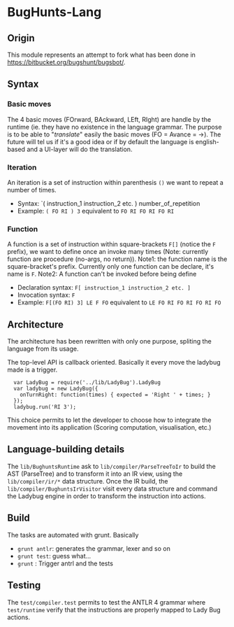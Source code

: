 # BugHunts-Lang

## Origin
This module represents an attempt to fork what has been done in https://bitbucket.org/bugshunt/bugsbot/.

## Syntax
### Basic moves

The 4 basic moves (FOrward, BAckward, LEft, RIght) are handle by the runtime (ie. they have no existence in the language grammar. The purpose is to be able to "_translate_" easily the basic moves (FO = Avance = ->).
The future will tel us if it's a good idea or if by default the language is english-based and a UI-layer will do the translation.

### Iteration
An iteration is a set of instruction within parenthesis `()` we want to repeat a number of times.
* Syntax: `( instruction_1 instruction_2 etc. ) number_of_repetition
* Example: `( FO RI ) 3` equivalent to `FO RI FO RI FO RI`

### Function
A function is a set of instruction within square-brackets `F[]` (notice the `F` prefix), we want to define once an invoke many times (Note: currently function are procedure (no-args, no return)).
Note1: the function name is the square-bracket's prefix. Currently only one function can be declare, it's name is `F`.
Note2: A function can't be invoked before being define

* Declaration syntax: `F[ instruction_1 instruction_2 etc. ]`
* Invocation syntax: `F`
* Example: `F[(FO RI) 3] LE F FO` equivalent to `LE FO RI FO RI FO RI FO`

## Architecture
The architecture has been rewritten with only one purpose, spliting the language from its usage.

The top-level API is callback oriented. Basically it every move the ladybug made is a trigger.
```
  var LadyBug = require('../lib/LadyBug').LadyBug
  var ladybug = new LadyBug({
    onTurnRight: function(times) { expected = 'Right ' + times; }
  });
  ladybug.run('RI 3');
```

This choice permits to let the developer to choose how to integrate  the movement into its application (Scoring computation, visualisation, etc.)

## Language-building details
The `lib/BughuntsRuntime` ask to `lib/compiler/ParseTreeToIr` to build the AST (ParseTree) and to transform it into an IR view, using the `lib/compiler/ir/*` data structure.
Once the IR build, the `lib/compiler/BughuntsIrVisitor` visit every data structure and command the Ladybug engine in order to transform the instruction into actions.  
 
## Build
The tasks are automated with grunt. Basically
* `grunt antlr`: generates the grammar, lexer and so on
* `grunt test`: guess what...
* `grunt` : Trigger antrl and the tests


## Testing
The `test/compiler.test` permits to test the ANTLR 4 grammar where `test/runtime` verify that the instructions are properly mapped to Lady Bug actions. 